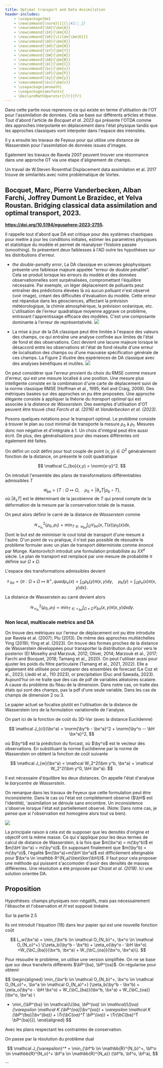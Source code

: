 ```yaml
---
title: Optimal transport and Data Assimilation
header-includes:
    - \usepackage{bm}
    - \newcommand{\norm}[1]{\|#1\|_2}
    - \newcommand{\bA}{\bm{A}}
    - \newcommand{\bX}{\bm{X}}
    - \newcommand{\bK}{\tilde{\bm{K}}}
    - \newcommand{\bD}{\bm{D}}
    - \newcommand{\bH}{\bm{H}}
    - \newcommand{\bY}{\bm{Y}}
    - \newcommand{\bW}{\bm{W}}
    - \newcommand{\bB}{\bm{B}}
    - \newcommand{\bC}{\bm{C}}
    - \newcommand{\bx}{\bm{x}}
    - \newcommand{\bP}{\bm{P}}
    - \newcommand{\by}{\bm{y}}
    - \newcommand{\bv}{\bm{v}}
    - \usepackage{amsmath}
    - \usepackage{amsfonts}
    - \DeclareMathOperator{\Tr}{Tr}
---
```


Dans cette partie nous reprenons ce qui existe en terme d'utilsation de l'OT pour l'assimilation de données. Cela se base sur différents articles et thèse. Tout d'abord l'article de *Bocquet et al. 2023* qui présente l'OTDA comme des approches interpolante en déplacement dans l'état physique tandis que les approches classiques vont interpoler dans l'espace des intensités.

Il y a ensuite les travaux de Feyeux pour qui utilise une distance de Wasserstein pour l'assimilation de données issues d'images.

Egalement les travaux de Ravela 2007 peuvent trouver une résonnance dans une approche OT via une étape d'alignement de champs.

Un travail de W.Steven Rosenthal Displacement data assimilation et al. 2017 trouve de similarités avec notre problématique de Vortex.

## Bocquet, Marc, Pierre Vanderbecken, Alban Farchi, Joffrey Dumont Le Brazidec, et Yelva Roustan. Bridging classical data assimilation and optimal transport, 2023.

**https://doi.org/10.5194/egusphere-2023-2755.**

Il rappelle tout d'abord que DA est critique pour des systèmes chaotiques pour mettre à jour les conditions initiales, estimer les paramètres physiques et statistique du modèle et permet de réanalyser l'histoire passée (smoothing).
Ils présentent deux faiblesses à l'AD outre les hypothèses sur les distributions d'erreur.

- *the double-penalty error*, La DA classique en sciences géophysiques présente une faiblesse majeure appelée "erreur de double pénalité". Cela se produit lorsque les erreurs du modèle et des données observationnelles sont surpénalisées, compromettant l'équilibre nécessaire. Par exemple, un léger déplacement de polluants peut entraîner des prédictions élevées là où aucun polluant n'est observé (voir image), créant des difficultés d'évaluation du modèle. Cette erreur est répandue dans les géosciences, affectant la prévision météorologique, la chimie atmosphérique, la prévision océanique, etc. L'utilisation de l'erreur quadratique moyenne aggrave ce problème, entravant l'apprentissage efficace des modèles. C'est une composante dominante à l'erreur de représentativité.
  ![](./double_penalization_error.png)

- La mise à jour de la DA classique peut être limitée à l'espace des valeurs des champs, ce qui entraîne une analyse confinée aux limites de l'état de fond et des observations. Ceci devient une lacune majeure lorsque le désaccord entre les observations et l'état de fond résulte d'une erreur de localisation des champs ou d'une mauvaise spécification générale de ces champs. La Figure 2 illustre des expériences de DA classique avec des analyses bénéfiques et inutiles.
  ![](./prior_field.png)
  
On peut considérer que l'erreur provient du choix du RMSE comme mesure d'erreur, qui est une mesure localisé à une position. Une mesure plus intelligente consiste en la combinaison d'une carte de déplacement suivi de la norme classique RMSE (Hoffman et al., 1995; Keil and Craig, 2009). Des métriques basées sur des approches on pu être proposées.
Une approche élégante consiste à appliquer la théorie du *transport optimal* qui est associée à la *distance de Wasserstein*.
Des exemples d'utilisation d'OT peuvent être trouvé chez *Farchi et al. (2016)* et *Vanderbecken et al. (2023)*.

Posons quelques notations pour le transport optimal. Le problème consiste à trouver le plan au cout minimal de transporte la mesure $\rho_0$ à $\rho_1$. Mesures donc non négative et d'intégrale à 1. Un choix d'intégral peut être aussi écrit. De plus, des généralisations pour des masses différentes ont également été faites.

On défini un coût défini pour tout couple de point $(x,y) \in \Omega^2$ généralement fonction de la distance, on présente le coût quadratique

$$
\mathcal C_{bo}(x,y) = \norm{x-y}^2.
$$

On introduit l'ensemble des plans de transformations différentiables admissibles $T$

$$
\mathcal U_{bo} = \{T:\Omega \mapsto \Omega, \quad \rho_0 = |\partial_x T| \rho_b \circ T\}, 
$$où $|\partial_x T|$ est le déterminant de la jacobienne de $T$ qui prend compte de la déformation de la mesure par la conservation totale de la masse.

On peut alors définir le carré de la distance de *Wasserstein* comme

$$
\mathcal{W}^2_{\mathcal{C_{bo}}}(\rho_0, \rho_1) = \min_{T \in \mathcal U_{bo}} \int_{\Omega} \mathcal C_{bo}(x,T(x)) \rho_0(x)dx,
$$
Dont le but est de minimiser le cout total de transport d'une mesure à l'autre. D'un point de vu pratique, il n'est pas possible de résoudre le problème formuler avec un plan de transport déterministe comme énoncé par Monge. Kantorovitch introduit une formulation probabiliste au $XX^e$ siècle. Le plan de transport est remplacé par une mesure de probabilité $\pi$ définie sur $\Omega \times \Omega$.

L'espace des transformations admissibles devient

$$
\mathcal V_{bo} = \{\pi : \Omega \times \Omega \mapsto \mathbb R^+, quad \rho_o(x) = \int_\Omega \rho_b(y) \pi(x, y) dy, \quad \rho_b(y) = \int_\Omega \rho_o(x) \pi(x, y) dx\}.
$$

La distance de Wasserstein au carré devient alors

$$
\mathcal{W}^2_{\mathcal{C_{bo}}}(\rho_0, \rho_1) = \min_{T \in \mathcal V_{bo}} \int_{\Omega \times \Omega} \mathcal C_{bo}(x,y) \pi(x, y) dxdy.
$$

### Non local, multiscale metrics and DA

On trouve des métriques sur l'erreur de déplacement ont pu être introduite par Ravela et al. (2007); Plu (2013). De même des approches multiéchelles Ying (2019); Ying et al. (2023).
On trouve des formes proches de la distance de Wasserstein développées pour transporter la distribution du prior vers le posterior (El Moselhy and Marzouk, 2012; Oliver, 2014; Marzouk et al., 2017; Farchi and Bocquet, 2018; Tamang et al., 2020). On peut l'utiliser aussi pour ajuster les poids du filtre particulaire (Tamang et al., 2021, 2022). Elle a également été utilisée pour comparer des ensembles de forecast (Le Coz et al., 2023; Lledó et al., 110 2023), or precipitation (Duc and Sawada, 2023).
Aujourd'hui on ne traite que des cas de pdf de variables aléatoires scalaire. A cause du problème du fléau de la dimension.
Dans notre cas, on traite des états qui sont des champs, pas la pdf d'une seule variable. Dans les cas de champs de dimension 2 ou 3.

Le papier actuel se focalise plutôt en l'utilisation de la distance de Wasserstein lors de la formulation variationelle de l'analyse. 

On part ici de la fonction de coût du 3D-Var (avec la distance Euclidenne)

$$
\mathcal J_{cl}(\bx^a) = \norm{\by^b - \bx^a}^2 + \norm{\by^o -- \bH \bx^a}^2,
$$

où $\by^b$ est la prédiction du forcast, où $\by^o$ est le vecteur des observations.
En substituant la norme Euclidienne par la norme de Wasserstein on obtient la fonction de coût suivante

$$
\mathcal J_{w}(\bx^a) = \mathcal W_2^2(\bm y^b, \bx^a) +  \mathcal W_2^2(\bm y^0, \bH \bx^a).
$$ 

Il est nécessaire d'équilibre les deux distances. On appelle l'état d'analyse le *barycentre de Wasserstein*.

On remarque dans les travaux de Feyeux que cette formulation peut être inconsistente. Dans le cas où l'état est complètement observé ($\bH$ est l'identité), 'assimilation se déroule sans encombre. Un inconsistence s'observe lorsque l'état est partiellement observé. (Note: Dans notre cas, je pense que si l'observation est homogène alors tout va bien).

![](image.png)

La principale raison à cela est de supposer que les densités d'origine et objectif ont la même masse. Ce qui s'applique pour les deux termes de calcul de distance de Wasserstein, à la fois que $m(\bx^a) = m(\by^b)$ et $m(\bH \bx^a) = m(\by^o)$. En supposant finalement que $m(\by^b) = m(\by^o)$, l'égalité $m(\bx^a)=m(\bH \bx^a)$ est difficilement atteignable pour $\bx^a \in \mathbb R^{N_a}\\text{ker(\bH)}$.
Il faut pour cela proposer une méthode qui puissent s'accomoder d'avoir des densités de masses différentes. Une résolution a été proposée par *Chizat et al. (2018)*. Ici une solution orientée DA.

## Proposition

Hypothèses: champs physiques non-négatifs, mais pas nécessairement l'ébauche et l'observation et $H$ est supposé linéaire.

Sur la partie 2.5

Ils ont introduit l'équation (18) dans leur papier qui est une nouvelle fonction coût

$$
L_w(\bx^a) = \min_{\bx^b \in \mathcal O_{N_b}^+, \bx^o \in \mathcal O_{N_o}^+} \{\zeta_b(\by^b - \bx^b) + \zeta_o(\by^o - \bH \bx^o) +W_{\bC_{ba}}(\bx^b, \bx^a) + W_{\bC_{oa}}(\bx^o, \bx^a)\}.
$$

Pour résoudre le problème, on utilise une version simplifiée. On ne se base que sur deux transferts différents $\bP^{ba}, \bP^{oa}$.
On régularise pour obtenir

$$
\begin{aligned}
\min_{\bx^b \in \mathcal O_{N_b}^+, \bx^o \in \mathcal O_{N_o}^+, \bx^a \in \mathcal O_{N_a}^+} [\zeta_b(\by^b - \bx^b) + \zeta_o(\by^o - \bH \bx^o) + W_{\bC_{ba}}(\bx^b, \bx^a) + W_{\bC_{oa}}(\bx^o, \bx^a) \\ 
+ \min_{\bP^{ba} \in \mathcal{U}_ba, \bP^{oa} \in \mathcal{U}_oa} \{\varepsilon \mathcal K (\bP^{oa}|\bv^{oa}) + \varepsilon \mathcal K (\bP^{ba}|\bv^{ba}) + \Tr(\bC_{oa}^T \bP^{oa}) + \Tr(\bC_{ba}^T \bP^{ba})\}].
\end{aligned}
$$

Avec les plans respectant les contraintes de conservation. 

On passe par la résolution du problème dual

$$
\mathcal J_{\varepsilon}^*  = \min_{\bf^b \in \mathbb{R}^{N_b}^+, \bf^o \in \mathbb{R}^{N_o}^+ \bf^a \in \mathbb{R}^{N_a}} (\bf^b, \bf^o, \bf^a),
$$
...